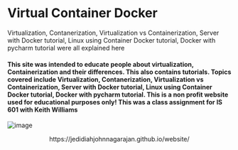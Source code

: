 # Virtual Container Docker
Virtualization, Contanerization, Virtualization vs Containerization, Server with Docker tutorial, Linux using Container Docker tutorial, Docker with pycharm tutorial were all explained here

#### This site was intended to educate people about virtualization, Containerization and their differences. This also contains tutorials. Topics covered include Virtualization, Contanerization, Virtualization vs Containerization, Server with Docker tutorial, Linux using Container Docker tutorial, Docker with pycharm tutorial. This is a non profit website used for educational purposes only! This was a class assignment for IS 601 with Keith Williams


![image](https://user-images.githubusercontent.com/13598741/96534643-c5aca400-12ad-11eb-81a8-36561cf46680.png)


<p align="center">
  https://jedidiahjohnnagarajan.github.io/website/
</p>
